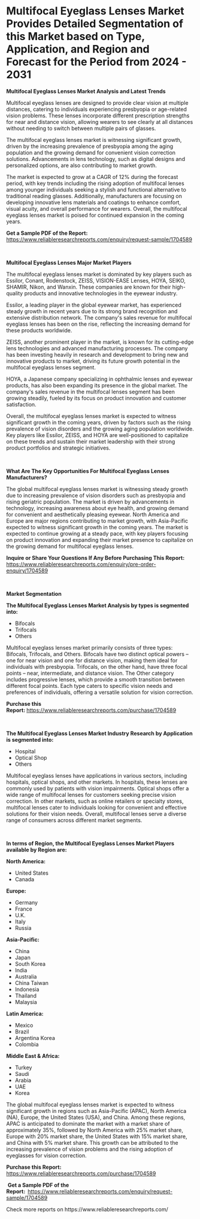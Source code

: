 <p><h1>Multifocal Eyeglass Lenses Market Provides Detailed Segmentation of this Market based on Type, Application, and Region and Forecast for the Period from 2024 - 2031</h1></p><p><strong>Multifocal Eyeglass Lenses Market Analysis and Latest Trends</strong></p>
<p><p>Multifocal eyeglass lenses are designed to provide clear vision at multiple distances, catering to individuals experiencing presbyopia or age-related vision problems. These lenses incorporate different prescription strengths for near and distance vision, allowing wearers to see clearly at all distances without needing to switch between multiple pairs of glasses.</p><p>The multifocal eyeglass lenses market is witnessing significant growth, driven by the increasing prevalence of presbyopia among the aging population and the growing demand for convenient vision correction solutions. Advancements in lens technology, such as digital designs and personalized options, are also contributing to market growth.</p><p>The market is expected to grow at a CAGR of 12% during the forecast period, with key trends including the rising adoption of multifocal lenses among younger individuals seeking a stylish and functional alternative to traditional reading glasses. Additionally, manufacturers are focusing on developing innovative lens materials and coatings to enhance comfort, visual acuity, and overall performance for wearers. Overall, the multifocal eyeglass lenses market is poised for continued expansion in the coming years.</p></p>
<p><strong>Get a Sample PDF of the Report:&nbsp;</strong> <a href="https://www.reliableresearchreports.com/enquiry/request-sample/1704589">https://www.reliableresearchreports.com/enquiry/request-sample/1704589</a></p>
<p>&nbsp;</p>
<p><strong>Multifocal Eyeglass Lenses Major Market Players</strong></p>
<p><p>The multifocal eyeglass lenses market is dominated by key players such as Essilor, Conant, Rodenstock, ZEISS, VISION-EASE Lenses, HOYA, SEIKO, SHAMIR, Nikon, and Wanxin. These companies are known for their high-quality products and innovative technologies in the eyewear industry.</p><p>Essilor, a leading player in the global eyewear market, has experienced steady growth in recent years due to its strong brand recognition and extensive distribution network. The company's sales revenue for multifocal eyeglass lenses has been on the rise, reflecting the increasing demand for these products worldwide.</p><p>ZEISS, another prominent player in the market, is known for its cutting-edge lens technologies and advanced manufacturing processes. The company has been investing heavily in research and development to bring new and innovative products to market, driving its future growth potential in the multifocal eyeglass lenses segment.</p><p>HOYA, a Japanese company specializing in ophthalmic lenses and eyewear products, has also been expanding its presence in the global market. The company's sales revenue in the multifocal lenses segment has been growing steadily, fueled by its focus on product innovation and customer satisfaction.</p><p>Overall, the multifocal eyeglass lenses market is expected to witness significant growth in the coming years, driven by factors such as the rising prevalence of vision disorders and the growing aging population worldwide. Key players like Essilor, ZEISS, and HOYA are well-positioned to capitalize on these trends and sustain their market leadership with their strong product portfolios and strategic initiatives.</p></p>
<p>&nbsp;</p>
<p><strong>What Are The Key Opportunities For Multifocal Eyeglass Lenses Manufacturers?</strong></p>
<p><p>The global multifocal eyeglass lenses market is witnessing steady growth due to increasing prevalence of vision disorders such as presbyopia and rising geriatric population. The market is driven by advancements in technology, increasing awareness about eye health, and growing demand for convenient and aesthetically pleasing eyewear. North America and Europe are major regions contributing to market growth, with Asia-Pacific expected to witness significant growth in the coming years. The market is expected to continue growing at a steady pace, with key players focusing on product innovation and expanding their market presence to capitalize on the growing demand for multifocal eyeglass lenses.</p></p>
<p><strong>Inquire or Share Your Questions If Any Before Purchasing This Report:</strong> <a href="https://www.reliableresearchreports.com/enquiry/pre-order-enquiry/1704589">https://www.reliableresearchreports.com/enquiry/pre-order-enquiry/1704589</a></p>
<p>&nbsp;</p>
<p><strong>Market Segmentation</strong></p>
<p><strong>The Multifocal Eyeglass Lenses Market Analysis by types is segmented into:</strong></p>
<p><ul><li>Bifocals</li><li>Trifocals</li><li>Others</li></ul></p>
<p><p>Multifocal eyeglass lenses market primarily consists of three types: Bifocals, Trifocals, and Others. Bifocals have two distinct optical powers – one for near vision and one for distance vision, making them ideal for individuals with presbyopia. Trifocals, on the other hand, have three focal points – near, intermediate, and distance vision. The Other category includes progressive lenses, which provide a smooth transition between different focal points. Each type caters to specific vision needs and preferences of individuals, offering a versatile solution for vision correction.</p></p>
<p><strong>Purchase this Report:&nbsp;</strong><a href="https://www.reliableresearchreports.com/purchase/1704589">https://www.reliableresearchreports.com/purchase/1704589</a></p>
<p>&nbsp;</p>
<p><strong>The Multifocal Eyeglass Lenses Market Industry Research by Application is segmented into:</strong></p>
<p><ul><li>Hospital</li><li>Optical Shop</li><li>Others</li></ul></p>
<p><p>Multifocal eyeglass lenses have applications in various sectors, including hospitals, optical shops, and other markets. In hospitals, these lenses are commonly used by patients with vision impairments. Optical shops offer a wide range of multifocal lenses for customers seeking precise vision correction. In other markets, such as online retailers or specialty stores, multifocal lenses cater to individuals looking for convenient and effective solutions for their vision needs. Overall, multifocal lenses serve a diverse range of consumers across different market segments.</p></p>
<p>&nbsp;</p>
<p><strong>In terms of Region, the Multifocal Eyeglass Lenses Market Players available by Region are:</strong></p>
<p>
    <p> <strong> North America: </strong>
        <ul>
            <li>United States</li>
            <li>Canada</li>
        </ul>
        </p> 
    <p> <strong> Europe: </strong>
        <ul>
            <li>Germany</li>
            <li>France</li>
            <li>U.K.</li>
            <li>Italy</li>
            <li>Russia</li>
        </ul>
        </p> 
    <p> <strong> Asia-Pacific: </strong>
        <ul>
            <li>China</li>
            <li>Japan</li>
            <li>South Korea</li>
            <li>India</li>
            <li>Australia</li>
            <li>China Taiwan</li>
            <li>Indonesia</li>
            <li>Thailand</li>
            <li>Malaysia</li>
        </ul>
        </p> 
    <p> <strong> Latin America: </strong>
        <ul>
            <li>Mexico</li>
            <li>Brazil</li>
            <li>Argentina Korea</li>
            <li>Colombia</li>
        </ul>
        </p> 
    <p> <strong> Middle East & Africa: </strong>
        <ul>
            <li>Turkey</li>
            <li>Saudi</li>
            <li>Arabia</li>
            <li>UAE</li>
            <li>Korea</li>
        </ul>
    </p>
    </p>
<p><p>The global multifocal eyeglass lenses market is expected to witness significant growth in regions such as Asia-Pacific (APAC), North America (NA), Europe, the United States (USA), and China. Among these regions, APAC is anticipated to dominate the market with a market share of approximately 35%, followed by North America with 25% market share, Europe with 20% market share, the United States with 15% market share, and China with 5% market share. This growth can be attributed to the increasing prevalence of vision problems and the rising adoption of eyeglasses for vision correction.</p></p>
<p><strong>Purchase this Report: </strong><a href="https://www.reliableresearchreports.com/purchase/1704589">https://www.reliableresearchreports.com/purchase/1704589</a></p>
<p>&nbsp;<strong>Get a Sample PDF of the Report:&nbsp;&nbsp;</strong><a href="https://www.reliableresearchreports.com/enquiry/request-sample/1704589">https://www.reliableresearchreports.com/enquiry/request-sample/1704589</a></p>
<p><strong></strong></p>
<p>Check more reports on https://www.reliableresearchreports.com/</p>